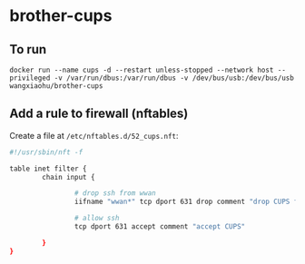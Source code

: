 # brother-cups

## To run 

```
docker run --name cups -d --restart unless-stopped --network host --privileged -v /var/run/dbus:/var/run/dbus -v /dev/bus/usb:/dev/bus/usb wangxiaohu/brother-cups
```

## Add a rule to firewall (nftables)

Create a file at `/etc/nftables.d/52_cups.nft`:

```bash
#!/usr/sbin/nft -f

table inet filter {
        chain input {

                # drop ssh from wwan
                iifname "wwan*" tcp dport 631 drop comment "drop CUPS from wwan"

                # allow ssh
                tcp dport 631 accept comment "accept CUPS"

        }
}
```
